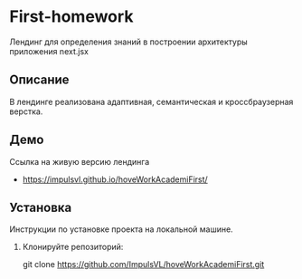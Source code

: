 # First-homework

Лендинг для определения знаний в построении архитектуры приложения next.jsx

## Описание

В лендинге реализована адаптивная, семантическая и кроссбраузерная верстка. 

## Демо

Ссылка на живую версию лендинга

- https://impulsvl.github.io/hoveWorkAcademiFirst/

## Установка

Инструкции по установке проекта на локальной машине.

1. Клонируйте репозиторий:

   git clone https://github.com/ImpulsVL/hoveWorkAcademiFirst.git
